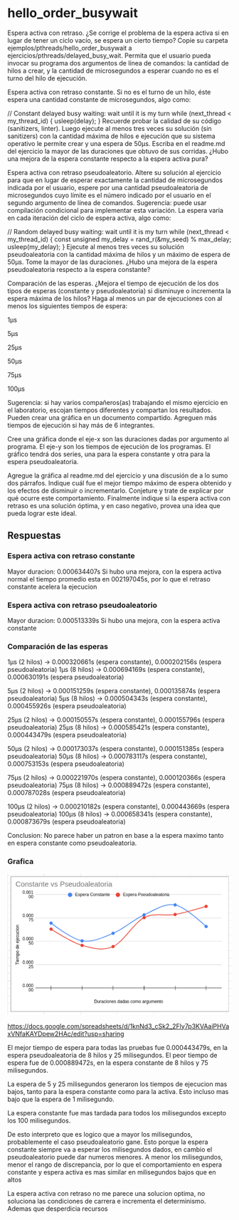 # hello_order_busywait
Espera activa con retraso. ¿Se corrige el problema de la espera activa si en 
lugar de tener un ciclo vacío, se espera un cierto tiempo? Copie su carpeta 
ejemplos/pthreads/hello_order_busywait a ejercicios/pthreads/delayed_busy_wait. 
Permita que el usuario pueda invocar su programa dos argumentos de línea de 
comandos: la cantidad de hilos a crear, y la cantidad de microsegundos a esperar 
cuando no es el turno del hilo de ejecución.

Espera activa con retraso constante. Si no es el turno de un hilo, éste espera 
una cantidad constante de microsegundos, algo como:

// Constant delayed busy waiting: wait until it is my turn
while (next_thread < my_thread_id) {
  usleep(delay);
}
Recuerde probar la calidad de su código (sanitizers, linter). Luego ejecute al 
menos tres veces su solución (sin sanitizers) con la cantidad máxima de hilos 
e ejecución que su sistema operativo le permite crear y una espera de 50µs. 
Escriba en el readme.md del ejercicio la mayor de las duraciones que obtuvo de 
sus corridas. ¿Hubo una mejora de la espera constante respecto a la espera 
activa pura?

Espera activa con retraso pseudoaleatorio. Altere su solución al ejercicio 
para que en lugar de esperar exactamente la cantidad de microsegundos indicada 
por el usuario, espere por una cantidad pseudoaleatoria de microsegundos cuyo 
límite es el número indicado por el usuario en el segundo argumento de línea 
de comandos. Sugerencia: puede usar compilación condicional para implementar 
esta variación. La espera varía en cada iteración del ciclo de espera activa, 
algo como:

// Random delayed busy waiting: wait until it is my turn
while (next_thread < my_thread_id) {
	const unsigned my_delay = rand_r(&my_seed) % max_delay;
  usleep(my_delay);
}
Ejecute al menos tres veces su solución pseudoaleatoria con la cantidad máxima 
de hilos y un máximo de espera de 50µs. Tome la mayor de las duraciones. 
¿Hubo una mejora de la espera pseudoaleatoria respecto a la espera constante?

Comparación de las esperas. ¿Mejora el tiempo de ejecución de los dos tipos de 
esperas (constante y pseudoaleatoria) si disminuye o incrementa la espera 
máxima de los hilos? Haga al menos un par de ejecuciones con al menos los 
siguientes tiempos de espera:

1µs

5µs

25µs

50µs

75µs

100µs

Sugerencia: si hay varios compañeros(as) trabajando el mismo ejercicio en el 
laboratorio, escojan tiempos diferentes y compartan los resultados. Pueden 
crear una gráfica en un documento compartido. Agreguen más tiempos de ejecución 
si hay más de 6 integrantes.

Cree una gráfica donde el eje-x son las duraciones dadas por argumento al 
programa. El eje-y son los tiempos de ejecución de los programas. El gráfico 
tendrá dos series, una para la espera constante y otra para la espera
pseudoaleatoria.

Agregue la gráfica al readme.md del ejercicio y una discusión de a lo sumo 
dos párrafos. Indique cuál fue el mejor tiempo máximo de espera obtenido y 
los efectos de disminuir o incrementarlo. Conjeture y trate de explicar por 
qué ocurre este comportamiento. Finalmente indique si la espera activa con 
retraso es una solución óptima, y en caso negativo, provea una idea que pueda 
lograr este ideal.

## Respuestas


### Espera activa con retraso constante
Mayor duracion: 0.000634407s
Si hubo una mejora, con la espera activa normal el tiempo promedio esta 
en 002197045s, por lo que el retraso constante acelera la ejecucion

### Espera activa con retraso pseudoaleatorio
Mayor duracion: 0.000513339s
Si hubo una mejora, con la espera activa constante

### Comparación de las esperas
1µs (2 hilos) -> 0.000320661s (espera constante), 0.000202156s (espera pseudoaleatoria)
1µs (8 hilos) -> 0.000694169s (espera constante), 0.000630191s (espera pseudoaleatoria)

5µs (2 hilos) -> 0.000151259s (espera constante), 0.000135874s (espera pseudoaleatoria)
5µs (8 hilos) -> 0.000504343s (espera constante), 0.000455926s (espera pseudoaleatoria)

25µs (2 hilos) -> 0.000150557s (espera constante), 0.000155796s (espera pseudoaleatoria)
25µs (8 hilos) -> 0.000585421s (espera constante), 0.000443479s (espera pseudoaleatoria)

50µs (2 hilos) -> 0.000173037s (espera constante), 0.000151385s (espera pseudoaleatoria)
50µs (8 hilos) -> 0.000783117s (espera constante), 0.000753153s (espera pseudoaleatoria)

75µs (2 hilos) -> 0.000221970s (espera constante), 0.000120366s (espera pseudoaleatoria)
75µs (8 hilos) -> 0.000889472s (espera constante), 0.000787028s (espera pseudoaleatoria)

100µs (2 hilos) -> 0.000210182s (espera constante), 0.000443669s (espera pseudoaleatoria)
100µs (8 hilos) -> 0.000658341s (espera constante), 0.000873679s (espera pseudoaleatoria)

Conclusion: No parece haber un patron en base a la espera maximo tanto en
espera constante como pseudoaleatoria. 

### Grafica
![Grafico: ./grafico.png](./grafico.png)

https://docs.google.com/spreadsheets/d/1knNd3_cSk2_2Fly7p3KVAaiPHVaxVNfaKAYDpew2HAc/edit?usp=sharing

El mejor tiempo de espera para todas las pruebas fue 0.000443479s, en la espera
pseudoaleatoria de 8 hilos y 25 milisegundos. El peor tiempo de espera fue de
0.000889472s, en la espera constante de 8 hilos y 75 milisegundos.

La espera de 5 y 25 milisegundos generaron los tiempos de ejecucion mas bajos,
tanto para la espera constante como para la activa. Esto incluso mas bajo que
la espera de 1 milisegundo. 

La espera constante fue mas tardada para todos los milisegundos excepto los
100 milisegundos.

De esto interpreto que es logico que a mayor los milisegundos, probablemente
el caso pseudoaleatorio gane. Esto porque la espera constante siempre
va a esperar los milisegundos dados, en cambio el pseudoaleatorio puede dar
numeros menores. A menor los milisegundos, menor el rango de discrepancia, por
lo que el comportamiento en espera constante y espera activa es mas similar en
milisegundos bajos que en altos

La espera activa con retraso no me parece una solucion optima, no soluciona
las condiciones de carrera e incrementa el determinismo. Ademas que desperdicia
recursos

